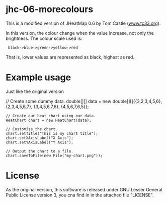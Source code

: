 jhc-06-morecolours
==================

This is a modified version of JHeatMap 0.6 by Tom Castle (www.tc33.org).

In this version, the colour change when the value increase, not only the brightness.
The colour scale used is:

     black->blue->green->yellow->red

That is, lower values are represented as black, highest as red.

Example usage
============
Just like the original version

// Create some dummy data.
    double[][] data = new double[][]{{3,2,3,4,5,6},
                                     {2,3,4,5,6,7},
                                     {3,4,5,6,7,6},
                                     {4,5,6,7,6,5}};
    
    // Create our heat chart using our data.
    HeatChart chart = new HeatChart(data);
    
    // Customise the chart.
    chart.setTitle("This is my chart title");
    chart.setXAxisLabel("X Axis");
    chart.setYAxisLabel("Y Axis");
    
    // Output the chart to a file.
    chart.saveToFile(new File("my-chart.png"));



License
=======
As the original version, this software is released under GNU Lesser General Public License version 3, you cna find in in the attached file "LICENSE".
